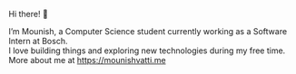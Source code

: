 Hi there! 👋

I’m Mounish, a Computer Science student currently working as a Software Intern at Bosch. <br />I love building things and exploring new technologies during my free time.
More about me at https://mounishvatti.me
